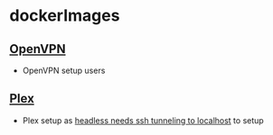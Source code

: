 # dockerImages
## [OpenVPN](https://github.com/linuxserver/docker-openvpn-as)
* OpenVPN setup users
## [Plex](https://github.com/linuxserver/docker-plex)
* Plex setup as [headless needs ssh tunneling to localhost](https://github.com/plexinc/pms-docker#running-on-a-headless-server-with-container-using-host-networking) to setup
